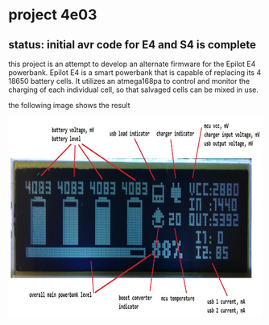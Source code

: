 # project 4e03

## status: initial avr code for E4 and S4 is complete

this project is an attempt to develop an alternate firmware for the Epilot E4 powerbank. Epilot E4 is a smart powerbank that is capable of replacing its 4 18650 battery cells. It utilizes an atmega168pa to control and monitor the charging of each individual cell, so that salvaged cells can be mixed in use.

the following image shows the result

<img src="https://raw.githubusercontent.com/cosailer/4e03/master/image/e403_1.jpg" height="400">


